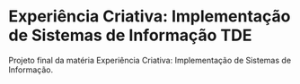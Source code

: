 # Experiência Criativa: Implementação de Sistemas de Informação TDE
Projeto final da matéria Experiência Criativa: Implementação de Sistemas de Informação.
